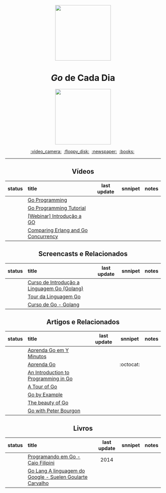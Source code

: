 <div align="center">
  <img src="https://cdn-images-1.medium.com/max/1600/1*yh90bW8jL4f8pOTZTvbzqw.png" width="180">
  <h1><i>Go</i> de Cada Dia</h1>
  <img src="https://img.shields.io/badge/done-0%25%20(0%20of%2016)-375EAB.svg" width="180">
</div>

<p align="center">
  <a href="#vídeos">:video_camera:</a>&nbsp;
  <a href="#screencasts-e-relacionados">:floppy_disk:</a>&nbsp;
  <a href="#artigos-e-relacionados">:newspaper:</a>&nbsp;
  <a href="#livros">:books:</a>&nbsp;
</p>

---

<div align="center">


## Vídeos

status | title | last update | snnipet | notes
:-----:|:------|:-----------:|:-------:|:----:
|| [Go Programming](https://www.youtube.com/watch?v=CF9S4QZuV30) | | |
|| [Go Programming Tutorial](https://www.youtube.com/watch?v=U7oAV65wIeE) | | |
|| [[Webinar] Introdução a GO](https://www.youtube.com/watch?v=GtQWUGX33XE) | | |
|| [Comparing Erlang and Go Concurrency](https://www.youtube.com/watch?v=2yiKUIDFc2I) | | |


## Screencasts e Relacionados

status | title | last update | snnipet | notes
:-----:|:------|:-----------:|:-------:|:----:
|| [Curso de Introdução a Linguagem Go (Golang)](https://www.youtube.com/playlist?list=PLXFk6ROPeWoAvLMyJ_PPfu8oF0-N_NgEI) | | |
|| [Tour da Linguagem Go](https://www.youtube.com/playlist?list=PLlirAFBMoIJt5YY81q9l4jM9BFLHRdngZ) | | |
|| [Curso de Go - Golang](https://www.youtube.com/playlist?list=PLW1LRX9Hf56LwVAJSgtxFpGDwBLX6y0Av) | | |


## Artigos e Relacionados

status | title | last update | snnipet | notes
:-----:|:------|:-----------:|:-------:|:----:
|| [Aprenda Go em Y Minutos](https://learnxinyminutes.com/docs/pt-br/go-pt) | | |
|| [Aprenda Go](https://github.com/geiltonxavier/aprenda-go) | | :octocat: |
|| [An Introduction to Programming in Go](http://www.golang-book.com/books/intro) | | |
|| [A Tour of Go](https://tour.golang.org/welcome/1) | | |
|| [Go by Example](https://gobyexample.com/) | | |
|| [The beauty of Go](https://hackernoon.com/the-beauty-of-go-98057e3f0a7d) | | |
|| [Go with Peter Bourgon](http://howistart.org/posts/go/1) | | |


## Livros

status | title | last update | snnipet | notes
:-----:|:------|:-----------:|:-------:|:----:
|| [Programando em Go - Caio Filipini](https://www.casadocodigo.com.br/products/livro-google-go) | 2014 | |
|| [Go Lang A linguagem do Google - Suelen Goularte Carvalho](https://www.ime.usp.br/~gold/cursos/2015/MAC5742/reports/GoLang.pdf) | | |


</div>
